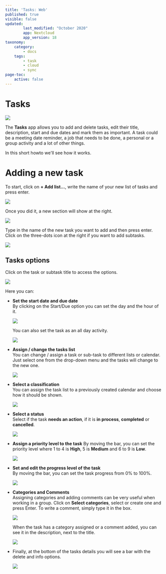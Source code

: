 ```yaml
---
title: 'Tasks: Web'
published: true
visible: false
updated:
        last_modified: "October 2020"
        app: Nextcloud
        app_version: 18
taxonomy:
    category:
        - docs
    tags:
        - task
        - cloud
        - sync
page-toc:
    active: false
---
```


# Tasks

![](en/main.png)

The **Tasks** app allows you to add and delete tasks, edit their title, description, start and due dates and mark them as important. A task could be a meeting date reminder, a job that needs to be done, a personal or a group activity and a lot of other things.

In this short howto we'll see how it works.

# Adding a new task
To start, click on **+ Add list...**, write the name of your new list of tasks and press enter.

![](en/add_task.gif)

Once you did it, a new section will show at the right.

![](en/add_tasks_window.png)

Type in the name of the new task you want to add and then press enter. Click on the three-dots icon at the right if you want to add subtasks.

![](en/add_tasks.gif)

## Tasks options
Click on the task or subtask title to access the options.

![](en/tasks_options.png)

Here you can:

- **Set the start date and due date**<br>
By clicking on the Start/Due option you can set the day and the hour of it.

  ![](en/start_due_date.gif)

  You can also set the task as an all day activity.

  ![](en/all_day.png)

- **Assign / change the tasks list**<br>
  You can change / assign a task or sub-task to different lists or calendar. Just select one from the drop-down menu and the tasks will change to the new one.

  ![](en/assign_list.gif)

- **Select a classification**<br>
  You can assign the task list to a previously created calendar and choose how it should be shown.

  ![](en/show.png)

- **Select a status**<br>
  Select if the task **needs an action**, if it is **in process**, **completed** or **cancelled**.

  ![](en/status.gif)

- **Assign a priority level to the task**
  By moving the bar, you can set the priority level where 1 to 4 is **High**, 5 is **Medium** and 6 to 9 is **Low**.

  ![](en/priority.gif)

- **Set and edit the progress level of the task**<br>
  By moving the bar, you can set the task progress from 0% to 100%.

  ![](en/progress.gif)

- **Categories and Comments**<br>
  Assigning categories and adding comments can be very useful when working in a group. Click on **Select categories**, select or create one and press Enter. To write a comment, simply type it in the box.

  ![](en/categories_comments.gif)

  When the task has a category assigned or a comment added, you can see it in the description, next to the title.

  ![](en/categories_comments.png)

- Finally, at the bottom of the tasks details you will see a bar with the delete and info options.

  ![](en/info.png)
